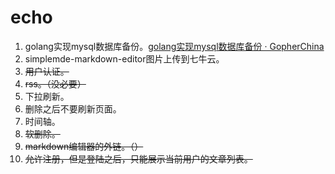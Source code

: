 # echo


1. golang实现mysql数据库备份。[golang实现mysql数据库备份 · GopherChina](https://gocn.vip/topics/8932)
2. simplemde-markdown-editor图片上传到七牛云。
3. ~~用户认证。~~
4. ~~rss。（没必要）~~
5. 下拉刷新。
6. 删除之后不要刷新页面。
7. 时间轴。
8. ~~软删除。~~
9. ~~markdown编辑器的外链。（）~~
10. ~~允许注册，但是登陆之后，只能展示当前用户的文章列表。~~
